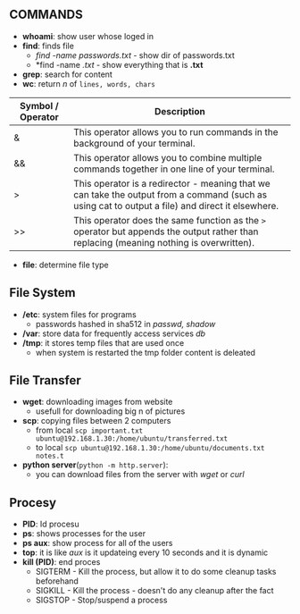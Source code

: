 ## COMMANDS

- **whoami**: show user whose loged in
- **find**: finds file
	- *find -name passwords.txt* - show dir of passwords.txt
	- *find -name *.txt* - show everything that is **.txt**
- **grep**: search for content
- **wc**: return *n* of `lines, words, chars`

| Symbol / Operator | Description |
|-------------------|-------------|
| &                 | This operator allows you to run commands in the background of your terminal. |
| &&                | This operator allows you to combine multiple commands together in one line of your terminal. |
| >                 | This operator is a redirector - meaning that we can take the output from a command (such as using cat to output a file) and direct it elsewhere. |
| >>                | This operator does the same function as the `>` operator but appends the output rather than replacing (meaning nothing is overwritten). |
- **file**: determine file type
## File System
- **/etc**: system files for programs
	- passwords hashed in sha512 in *passwd, shadow*
- **/var**: store data for frequently access services *db*
- **/tmp**: it stores temp files that are used once
	- when system is restarted the tmp folder content is deleated
## File Transfer
- **wget**: downloading images from website
	- usefull for downloading big n of pictures
- **scp**: copying files between 2 computers
	- from local `scp important.txt ubuntu@192.168.1.30:/home/ubuntu/transferred.txt`
	- to local `scp ubuntu@192.168.1.30:/home/ubuntu/documents.txt notes.t`
- **python server**(`python -m http.server`): 
	- you can download files from the server with *wget* or *curl*
## Procesy
- **PID**: Id procesu
- **ps**: shows processes for the user
- **ps aux**: show process for all of the users
- **top**: it is like *aux* is it updateing every 10 seconds and it is dynamic
- **kill (PID)**: end proces
	- SIGTERM - Kill the process, but allow it to do some cleanup tasks beforehand
	- SIGKILL - Kill the process - doesn't do any cleanup after the fact
	- SIGSTOP - Stop/suspend a process

